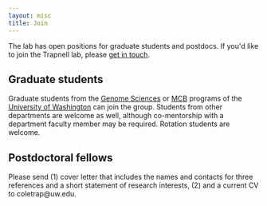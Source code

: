 ```yaml
---
layout: misc
title: Join
---
```


The lab has open positions for graduate students and postdocs.  If you'd like to join the Trapnell lab, please [get in touch](http://trapnell.io/misc/contact/).

## Graduate students

Graduate students from the [Genome Sciences](http://www.gs.washington.edu/academics/gradprogram/index.htm) or [MCB](https://depts.washington.edu/mcb/) programs of the [University of Washington](http://www.washington.edu/) can join the group. Students from other departments are welcome as well, although co-mentorship with a department faculty member may be required. Rotation students are welcome.

## Postdoctoral fellows

Please send (1) cover letter that includes the names and contacts for three references and a short statement of research interests, (2) and a current CV to coletrap<span style="display:none">obfuscate</span>@uw.edu.
